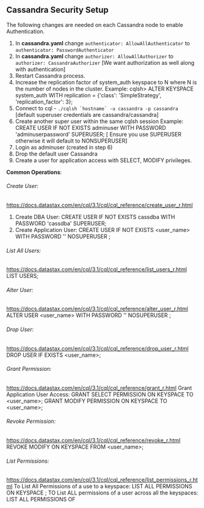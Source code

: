 ## Cassandra Security Setup
The following changes are needed on each Cassandra node to enable Authentication.
1. In __cassandra.yaml__ change ```authenticator: AllowAllAuthenticator``` to ```authenticator: PasswordAuthenticator```
1. In __cassandra.yaml__ change ```authorizer: AllowAllAuthorizer``` to ```authorizer: CassandraAuthorizer``` [We want authorization as well along with authentication]
1. Restart Cassandra process.
1. Increase the replication factor of system_auth keyspace to N where N is the number of nodes in the cluster.
Example: cqlsh> ALTER KEYSPACE system_auth WITH replication = {'class': 'SimpleStrategy', 'replication_factor': 3};
1. Connect to cql - ```./cqlsh `hostname` -u cassandra -p cassandra``` [default superuser credentials are cassandra/cassandra]
1. Create another super user within the same cqlsh session
Example: CREATE USER IF NOT EXISTS adminuser WITH PASSWORD 'adminuserpassword' SUPERUSER; [ Ensure you use SUPERUSER otherwise it will default to NONSUPERUSER]
1. Login as adminuser (created in step 6)
1. Drop the default user Cassandra
1. Create a user for application access with SELECT, MODIFY privileges.



__Common Operations__:
###### Create User:
https://docs.datastax.com/en/cql/3.1/cql/cql_reference/create_user_r.html
1.	Create DBA User:
CREATE USER IF NOT EXISTS cassdba WITH PASSWORD 'cassdba' SUPERUSER;
2.	Create Application User:
CREATE USER IF NOT EXISTS <user_name> WITH PASSWORD '<password>' NOSUPERUSER ;

###### List All Users:
https://docs.datastax.com/en/cql/3.1/cql/cql_reference/list_users_r.html
LIST USERS;

###### Alter User:
https://docs.datastax.com/en/cql/3.1/cql/cql_reference/alter_user_r.html
ALTER USER <user_name> WITH PASSWORD '<password>' NOSUPERUSER ;

###### Drop User:
https://docs.datastax.com/en/cql/3.1/cql/cql_reference/drop_user_r.html
DROP USER IF EXISTS <user_name>;

###### Grant Permission:
https://docs.datastax.com/en/cql/3.1/cql/cql_reference/grant_r.html
Grant Application User Access:
GRANT SELECT PERMISSION ON KEYSPACE <keyspace> TO <user_name>;
GRANT MODIFY PERMISSION ON KEYSPACE <keyspace> TO <user_name>;

###### Revoke Permission:
https://docs.datastax.com/en/cql/3.1/cql/cql_reference/revoke_r.html
REVOKE MODIFY ON KEYSPACE <keyspace> FROM <user_name>;

###### List Permissions:
https://docs.datastax.com/en/cql/3.1/cql/cql_reference/list_permissions_r.html
To List All Permissions of a use to a keyspace:
LIST ALL PERMISSIONS ON  KEYSPACE <keyspace> ;
TO List ALL permissions of a user across all the keyspaces:
LIST ALL PERMISSIONS OF <user-name>
